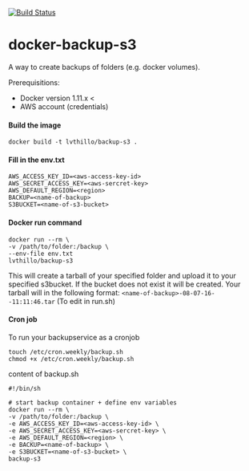 [![Build Status](https://travis-ci.org/lvthillo/docker-backup-s3.svg?branch=master)](https://travis-ci.org/lvthillo/docker-backup-s3)

# docker-backup-s3
A way to create backups of folders (e.g. docker volumes). 

Prerequisitions:
* Docker version 1.11.x <
* AWS account (credentials)

#### Build the image
```
docker build -t lvthillo/backup-s3 .
```

#### Fill in the env.txt 
```
AWS_ACCESS_KEY_ID=<aws-access-key-id>
AWS_SECRET_ACCESS_KEY=<aws-sercret-key>
AWS_DEFAULT_REGION=<region>
BACKUP=<name-of-backup>
S3BUCKET=<name-of-s3-bucket>
```

#### Docker run command
```
docker run --rm \
-v /path/to/folder:/backup \
--env-file env.txt
lvthillo/backup-s3
```

This will create a tarball of your specified folder and upload it to your specified s3bucket. If the bucket does not exist it will be created.
Your tarball will in the following format: `<name-of-backup>-08-07-16--11:11:46.tar` (To edit in run.sh)

#### Cron job
To run your backupservice as a cronjob
```
touch /etc/cron.weekly/backup.sh
chmod +x /etc/cron.weekly/backup.sh
```

content of backup.sh
```
#!/bin/sh

# start backup container + define env variables
docker run --rm \
-v /path/to/folder:/backup \
-e AWS_ACCESS_KEY_ID=<aws-access-key-id> \
-e AWS_SECRET_ACCESS_KEY=<aws-sercret-key> \
-e AWS_DEFAULT_REGION=<region> \
-e BACKUP=<name-of-backup> \
-e S3BUCKET=<name-of-s3-bucket> \
backup-s3
```

